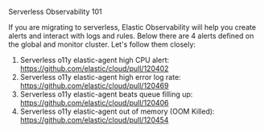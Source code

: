 Serverless Observability 101

If you are migrating to serverless, Elastic Observability will help you create alerts and interact with logs and rules.
Below there are 4 alerts defined on the global and monitor cluster. Let's follow them closely:
1. Serverless o11y elastic-agent high CPU alert: https://github.com/elastic/cloud/pull/120402
2. Serverless o11y elastic-agent high error log rate: https://github.com/elastic/cloud/pull/120469
3. Serverless o11y elastic-agent beats queue filling up: https://github.com/elastic/cloud/pull/120406
4. Serverless o11y elastic-agent out of memory (OOM Killed): https://github.com/elastic/cloud/pull/120454
